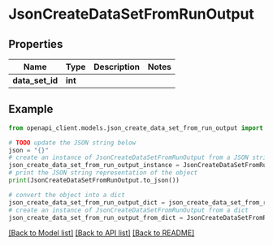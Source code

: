 # JsonCreateDataSetFromRunOutput


## Properties

Name | Type | Description | Notes
------------ | ------------- | ------------- | -------------
**data_set_id** | **int** |  | 

## Example

```python
from openapi_client.models.json_create_data_set_from_run_output import JsonCreateDataSetFromRunOutput

# TODO update the JSON string below
json = "{}"
# create an instance of JsonCreateDataSetFromRunOutput from a JSON string
json_create_data_set_from_run_output_instance = JsonCreateDataSetFromRunOutput.from_json(json)
# print the JSON string representation of the object
print(JsonCreateDataSetFromRunOutput.to_json())

# convert the object into a dict
json_create_data_set_from_run_output_dict = json_create_data_set_from_run_output_instance.to_dict()
# create an instance of JsonCreateDataSetFromRunOutput from a dict
json_create_data_set_from_run_output_from_dict = JsonCreateDataSetFromRunOutput.from_dict(json_create_data_set_from_run_output_dict)
```
[[Back to Model list]](../README.md#documentation-for-models) [[Back to API list]](../README.md#documentation-for-api-endpoints) [[Back to README]](../README.md)


